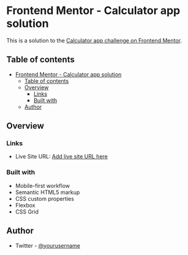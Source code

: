 # Frontend Mentor - Calculator app solution

This is a solution to the [Calculator app challenge on Frontend Mentor](https://www.frontendmentor.io/challenges/calculator-app-9lteq5N29).

## Table of contents

- [Frontend Mentor - Calculator app solution](#frontend-mentor---calculator-app-solution)
  - [Table of contents](#table-of-contents)
  - [Overview](#overview)
    - [Links](#links)
    - [Built with](#built-with)
  - [Author](#author)

## Overview

### Links

- Live Site URL: [Add live site URL here](https://your-live-site-url.com)

### Built with

- Mobile-first workflow
- Semantic HTML5 markup
- CSS custom properties
- Flexbox
- CSS Grid

## Author

- Twitter - [@yourusername](https://www.twitter.com/Dhevine_0X)
